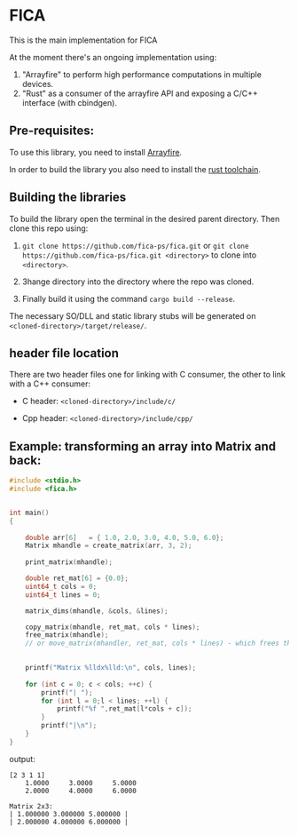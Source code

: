 # FICA

This is the main implementation for FICA

At the moment there's an ongoing implementation using:

1. "Arrayfire" to perform high performance computations in multiple devices.
2. "Rust" as a consumer of the arrayfire API and exposing a C/C++ interface (with cbindgen).

## Pre-requisites:

To use this library, you need to install [Arrayfire](http://arrayfire.org/docs/installing.htm).

In order to build the library you also need to install the [rust toolchain](https://rustup.rs/).

## Building the libraries

To build the library open the terminal in the desired parent directory. 
Then clone this repo using:

1. ``git clone https://github.com/fica-ps/fica.git`` or ``git clone https://github.com/fica-ps/fica.git <directory>`` to clone into ``<directory>``.

2. 3hange directory into the directory where the repo was cloned.

3. Finally build it using the command ``cargo build --release``.

The necessary SO/DLL and static library stubs will be generated on ``<cloned-directory>/target/release/``.

## header file location

There are two header files one for linking with C consumer, the other to link with a C++ consumer:

* C header: ``<cloned-directory>/include/c/``

* Cpp header: ``<cloned-directory>/include/cpp/``

## Example: transforming an array into Matrix and back:

```C
#include <stdio.h>
#include <fica.h>


int main()
{
	
	double arr[6]   = { 1.0, 2.0, 3.0, 4.0, 5.0, 6.0};
	Matrix mhandle = create_matrix(arr, 3, 2);
	
	print_matrix(mhandle);

	double ret_mat[6] = {0.0};
	uint64_t cols = 0;
	uint64_t lines = 0;

	matrix_dims(mhandle, &cols, &lines);

	copy_matrix(mhandle, ret_mat, cols * lines); 
	free_matrix(mhandle); 
	// or move_matrix(mhandler, ret_mat, cols * lines) - which frees the handle.
	

	printf("Matrix %lldx%lld:\n", cols, lines);
	
	for (int c = 0; c < cols; ++c) {
		printf("| ");
		for (int l = 0;l < lines; ++l) {
			printf("%f ",ret_mat[l*cols + c]);
		}
		printf("|\n");
	}
}
```

output:
```
[2 3 1 1]
    1.0000     3.0000     5.0000
    2.0000     4.0000     6.0000

Matrix 2x3:
| 1.000000 3.000000 5.000000 |
| 2.000000 4.000000 6.000000 |
```
